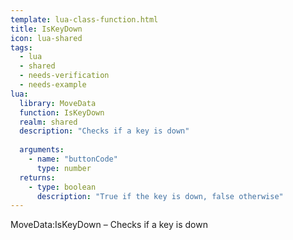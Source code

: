 ```yaml
---
template: lua-class-function.html
title: IsKeyDown
icon: lua-shared
tags:
  - lua
  - shared
  - needs-verification
  - needs-example
lua:
  library: MoveData
  function: IsKeyDown
  realm: shared
  description: "Checks if a key is down"
  
  arguments:
    - name: "buttonCode"
      type: number
  returns:
    - type: boolean
      description: "True if the key is down, false otherwise"
---
```


<div class="lua__search__keywords">
MoveData:IsKeyDown &#x2013; Checks if a key is down
</div>
